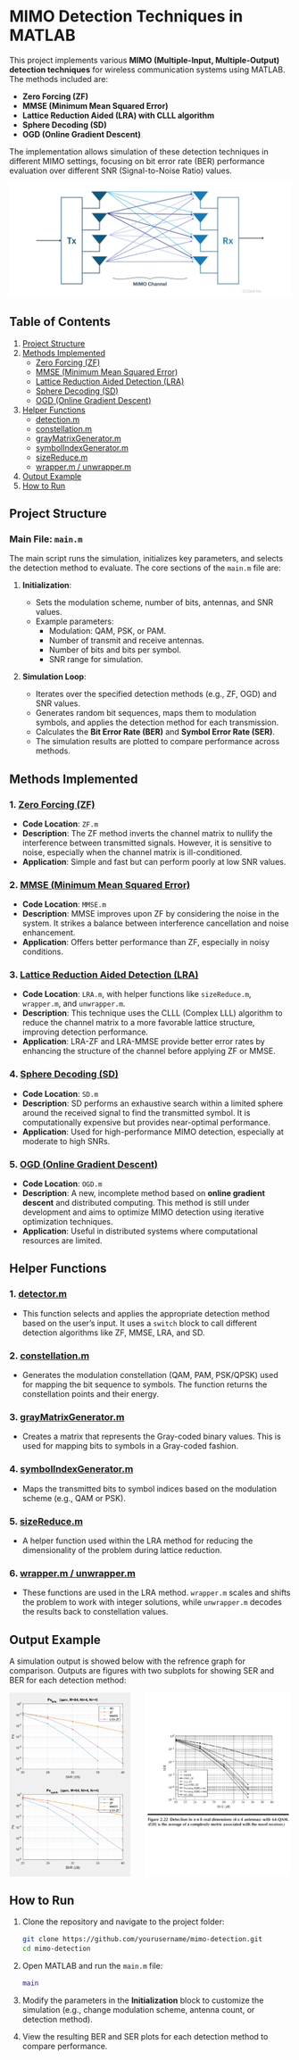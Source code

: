 # MIMO Detection Techniques in MATLAB

This project implements various **MIMO (Multiple-Input, Multiple-Output) detection techniques** for wireless communication systems using MATLAB. The methods included are:

- **Zero Forcing (ZF)**
- **MMSE (Minimum Mean Squared Error)**
- **Lattice Reduction Aided (LRA) with CLLL algorithm**
- **Sphere Decoding (SD)**
- **OGD (Online Gradient Descent)**

The implementation allows simulation of these detection techniques in different MIMO settings, focusing on bit error rate (BER) performance evaluation over different SNR (Signal-to-Noise Ratio) values.

![MIMO](Images/1.png)

## Table of Contents

1. [Project Structure](#project-structure)
2. [Methods Implemented](#methods-implemented)
   - [Zero Forcing (ZF)](#1-zero-forcing-zf)
   - [MMSE (Minimum Mean Squared Error)](#2-mmse-minimum-mean-squared-error)
   - [Lattice Reduction Aided Detection (LRA)](#3-lattice-reduction-aided-detection-lra)
   - [Sphere Decoding (SD)](#4-sphere-decoding-sd)
   - [OGD (Online Gradient Descent)](#5-ogd-online-gradient-descent)
3. [Helper Functions](#helper-functions)
   - [detection.m](#1-detectionm)
   - [constellation.m](#2-constellationm)
   - [grayMatrixGenerator.m](#3-graymatrixgeneratorm)
   - [symbolIndexGenerator.m](#4-symbolindexgeneratorm)
   - [sizeReduce.m](#5-sizereducem)
   - [wrapper.m / unwrapper.m](#6-wrapperm--unwrapperm)
4. [Output Example](#output-example)
5. [How to Run](#how-to-run)


## Project Structure

### Main File: `main.m`
The main script runs the simulation, initializes key parameters, and selects the detection method to evaluate. The core sections of the `main.m` file are:

1. **Initialization**: 
   - Sets the modulation scheme, number of bits, antennas, and SNR values.
   - Example parameters:
     - Modulation: QAM, PSK, or PAM.
     - Number of transmit and receive antennas.
     - Number of bits and bits per symbol.
     - SNR range for simulation.

2. **Simulation Loop**:
   - Iterates over the specified detection methods (e.g., ZF, OGD) and SNR values.
   - Generates random bit sequences, maps them to modulation symbols, and applies the detection method for each transmission.
   - Calculates the **Bit Error Rate (BER)** and **Symbol Error Rate (SER)**.
   - The simulation results are plotted to compare performance across methods.


## Methods Implemented

### 1. [Zero Forcing (ZF)](#1-zero-forcing-zf)
   - **Code Location**: `ZF.m`
   - **Description**: The ZF method inverts the channel matrix to nullify the interference between transmitted signals. However, it is sensitive to noise, especially when the channel matrix is ill-conditioned.
   - **Application**: Simple and fast but can perform poorly at low SNR values.

### 2. [MMSE (Minimum Mean Squared Error)](#2-mmse-minimum-mean-squared-error)
   - **Code Location**: `MMSE.m`
   - **Description**: MMSE improves upon ZF by considering the noise in the system. It strikes a balance between interference cancellation and noise enhancement.
   - **Application**: Offers better performance than ZF, especially in noisy conditions.

### 3. [Lattice Reduction Aided Detection (LRA)](#3-lattice-reduction-aided-detection-lra)
   - **Code Location**: `LRA.m`, with helper functions like `sizeReduce.m`, `wrapper.m`, and `unwrapper.m`.
   - **Description**: This technique uses the CLLL (Complex LLL) algorithm to reduce the channel matrix to a more favorable lattice structure, improving detection performance.
   - **Application**: LRA-ZF and LRA-MMSE provide better error rates by enhancing the structure of the channel before applying ZF or MMSE.

### 4. [Sphere Decoding (SD)](#4-sphere-decoding-sd)
   - **Code Location**: `SD.m`
   - **Description**: SD performs an exhaustive search within a limited sphere around the received signal to find the transmitted symbol. It is computationally expensive but provides near-optimal performance.
   - **Application**: Used for high-performance MIMO detection, especially at moderate to high SNRs.

### 5. [OGD (Online Gradient Descent)](#5-ogd-online-gradient-descent)
   - **Code Location**: `OGD.m`
   - **Description**: A new, incomplete method based on **online gradient descent** and distributed computing. This method is still under development and aims to optimize MIMO detection using iterative optimization techniques.
   - **Application**: Useful in distributed systems where computational resources are limited.


## Helper Functions

### 1. [detector.m](#1-detectionm)
   - This function selects and applies the appropriate detection method based on the user’s input. It uses a `switch` block to call different detection algorithms like ZF, MMSE, LRA, and SD.

### 2. [constellation.m](#2-constellationm)
   - Generates the modulation constellation (QAM, PAM, PSK/QPSK) used for mapping the bit sequence to symbols. The function returns the constellation points and their energy.

### 3. [grayMatrixGenerator.m](#3-graymatrixgeneratorm)
   - Creates a matrix that represents the Gray-coded binary values. This is used for mapping bits to symbols in a Gray-coded fashion.

### 4. [symbolIndexGenerator.m](#4-symbolindexgeneratorm)
   - Maps the transmitted bits to symbol indices based on the modulation scheme (e.g., QAM or PSK).

### 5. [sizeReduce.m](#5-sizereducem)
   - A helper function used within the LRA method for reducing the dimensionality of the problem during lattice reduction.

### 6. [wrapper.m / unwrapper.m](#6-wrapperm--unwrapperm)
   - These functions are used in the LRA method. `wrapper.m` scales and shifts the problem to work with integer solutions, while `unwrapper.m` decodes the results back to constellation values.

## Output Example
A simulation output is showed below with the refrence graph for comparison. Outputs are figures with two subplots for showing SER and BER for each detection method:

<div style="display: flex; justify-content: space-between;">
  <img src="Images/3.png" alt="Simulation" style="width: 43%; margin-right: 1%;">
  <img src="Images/2.png" alt="Refrence" style="width: 52%;">
</div>


## How to Run

1. Clone the repository and navigate to the project folder:
   ```bash
   git clone https://github.com/yourusername/mimo-detection.git
   cd mimo-detection
   ```

2. Open MATLAB and run the `main.m` file:
   ```matlab
   main
   ```

3. Modify the parameters in the **Initialization** block to customize the simulation (e.g., change modulation scheme, antenna count, or detection method).

4. View the resulting BER and SER plots for each detection method to compare performance.

